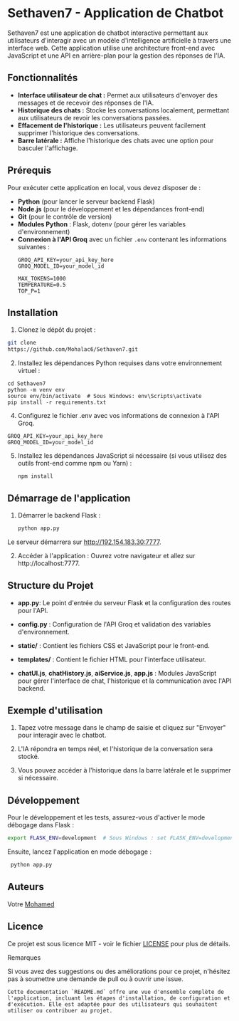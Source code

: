 # Sethaven7 - Application de Chatbot

Sethaven7 est une application de chatbot interactive permettant aux utilisateurs d'interagir avec un modèle d'intelligence artificielle à travers une interface web. Cette application utilise une architecture front-end avec JavaScript et une API en arrière-plan pour la gestion des réponses de l'IA.

## Fonctionnalités

- **Interface utilisateur de chat :** Permet aux utilisateurs d'envoyer des messages et de recevoir des réponses de l'IA.
- **Historique des chats :** Stocke les conversations localement, permettant aux utilisateurs de revoir les conversations passées.
- **Effacement de l'historique :** Les utilisateurs peuvent facilement supprimer l'historique des conversations.
- **Barre latérale :** Affiche l'historique des chats avec une option pour basculer l'affichage.

## Prérequis

Pour exécuter cette application en local, vous devez disposer de :

- **Python** (pour lancer le serveur backend Flask)
- **Node.js** (pour le développement et les dépendances front-end)
- **Git** (pour le contrôle de version)
- **Modules Python** : Flask, dotenv (pour gérer les variables d'environnement)
- **Connexion à l'API Groq** avec un fichier `.env` contenant les informations suivantes :
  ```
  GROQ_API_KEY=your_api_key_here
  GROQ_MODEL_ID=your_model_id
  
  MAX_TOKENS=1000
  TEMPERATURE=0.5
  TOP_P=1
  ```

## Installation

1. Clonez le dépôt du projet :

 ```bash
 git clone
https://github.com/Mohalac6/Sethaven7.git
 ```

2. Installez les dépendances Python requises dans votre environnement virtuel :
   
  ```
  cd Sethaven7
  python -m venv env
  source env/bin/activate  # Sous Windows: env\Scripts\activate
  pip install -r requirements.txt
  ```

4. Configurez le fichier .env avec vos informations de connexion à l'API Groq.
  
  ```
  GROQ_API_KEY=your_api_key_here
  GROQ_MODEL_ID=your_model_id
  ```
5. Installez les dépendances JavaScript si nécessaire (si vous utilisez des outils front-end comme npm ou Yarn) :
   
   ```node
   npm install
   ```

## Démarrage de l'application

1. Démarrer le backend Flask :
   
   ```bash
   python app.py
   ```

Le serveur démarrera sur http://192.154.183.30:7777.

2. Accéder à l'application : Ouvrez votre navigateur et allez sur http://localhost:7777.


## Structure du Projet

- **app.py**: Le point d'entrée du serveur Flask et la configuration des routes pour l'API.

- **config.py** : Configuration de l'API Groq et validation des variables d'environnement.

- **static/** : Contient les fichiers CSS et JavaScript pour le front-end.

- **templates/** : Contient le fichier HTML pour l'interface utilisateur.

- **chatUI.js**, **chatHistory.js**, **aiService.js**, **app.js** : Modules JavaScript pour gérer l'interface de chat, l'historique et la communication avec l'API backend.


## Exemple d'utilisation

1. Tapez votre message dans le champ de saisie et cliquez sur "Envoyer" pour interagir avec le chatbot.


2. L'IA répondra en temps réel, et l'historique de la conversation sera stocké.


3. Vous pouvez accéder à l'historique dans la barre latérale et le supprimer si nécessaire.


## Développement

Pour le développement et les tests, assurez-vous d'activer le mode débogage dans Flask :

  ```bash
  export FLASK_ENV=development  # Sous Windows : set FLASK_ENV=development
  ```

Ensuite, lancez l'application en mode débogage :

  ```bash
   python app.py
  ```

## Auteurs

Votre [Mohamed](https://github.com/Mohalac6)


## Licence

Ce projet est sous licence MIT - voir le fichier [LICENSE](LICENSE.md) pour plus de détails.

Remarques

Si vous avez des suggestions ou des améliorations pour ce projet, n'hésitez pas à soumettre une demande de pull ou à ouvrir une issue.
```
Cette documentation `README.md` offre une vue d'ensemble complète de l'application, incluant les étapes d'installation, de configuration et d'exécution. Elle est adaptée pour des utilisateurs qui souhaitent utiliser ou contribuer au projet.
```
